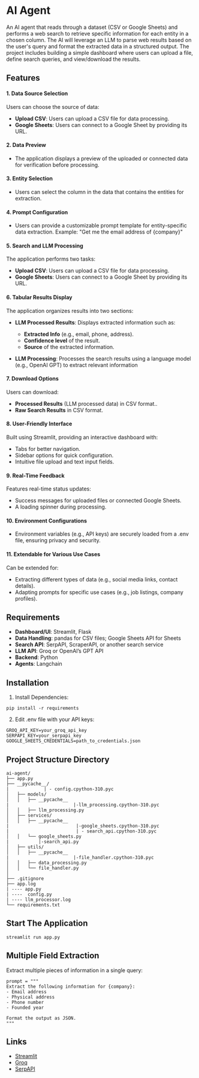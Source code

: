 # AI Agent

An AI agent that reads through a dataset (CSV or Google Sheets) and performs a
web search to retrieve specific information for each entity in a chosen column. The AI will leverage
an LLM to parse web results based on the user's query and format the extracted data in a
structured output. The project includes building a simple dashboard where users can upload a file,
define search queries, and view/download the results.

## Features

#### 1. Data Source Selection
 Users can choose the source of data:
- **Upload CSV**: Users can upload a CSV file for data processing.
- **Google Sheets**: Users can connect to a Google Sheet by providing its URL.

#### 2. Data Preview
- The application displays a preview of the uploaded or connected data for verification before processing.

#### 3. Entity Selection
- Users can select the column in the data that contains the entities for extraction.

#### 4. Prompt Configuration
- Users can provide a customizable prompt template for entity-specific data extraction.
Example: "Get me the email address of {company}"

#### 5. Search and LLM Processing
The application performs two tasks:
- **Upload CSV**: Users can upload a CSV file for data processing.
- **Google Sheets**: Users can connect to a Google Sheet by providing its URL.

#### 6. Tabular Results Display
 The application organizes results into two sections:
- **LLM Processed Results**: Displays extracted information such as:
     - **Extracted Info** (e.g., email, phone, address).
     - **Confidence level** of the result.
     - **Source** of the extracted information.

- **LLM Processing**: Processes the search results using a language model (e.g., OpenAI GPT) to extract relevant information

#### 7. Download Options
 Users can download:
- **Processed Results** (LLM processed data) in CSV format..
- **Raw Search Results** in CSV format.

#### 8. User-Friendly Interface
Built using Streamlit, providing an interactive dashboard with:
- Tabs for better navigation.
- Sidebar options for quick configuration.
- Intuitive file upload and text input fields.

#### 9. Real-Time Feedback
Features real-time status updates:
- Success messages for uploaded files or connected Google Sheets.
- A loading spinner during processing.

#### 10. Environment Configurations
- Environment variables (e.g., API keys) are securely loaded from a .env file, ensuring privacy and security.

#### 11. Extendable for Various Use Cases
 Can be extended for:
- Extracting different types of data (e.g., social media links, contact details).
- Adapting prompts for specific use cases (e.g., job listings, company profiles).

## Requirements
- **Dashboard/UI**: Streamlit, Flask
- **Data Handling**: pandas for CSV files; Google Sheets API for Sheets
- **Search API**: SerpAPI, ScraperAPI, or another search service
- **LLM API**: Groq or OpenAI’s GPT API
- **Backend**: Python
- **Agents**: Langchain

## Installation

1. Install Dependencies: 
```
pip install -r requirements
```

2. Edit .env file with your API keys:
```
GROQ_API_KEY=your_groq_api_key
SERPAPI_KEY=your_serpapi_key
GOOGLE_SHEETS_CREDENTIALS=path_to_credentials.json
```

## Project Structure Directory
```
ai-agent/
├── app.py                 
├── __pycache__/
|             | - config.cpython-310.pyc 
│   ├── models/ 
│   │   ├── __pycache__
|                        |-llm_processing.cpython-310.pyc 
│   │   ├── llm_processing.py            
│   ├── services/ 
│   │   ├── __pycache__
|                         |-google_sheets.cpython-310.pyc
|                         | - search_api.cpython-310.pyc
│   │   └── google_sheets.py
|           |-search_api.py   
│   ├── utils/ 
│   │   ├── __pycache__
|                        |-file_handler.cpython-310.pyc
│   │   ├── data_processing.py      
│   │   └── file_handler.py   
│  
├── .gitignore                                  
├── app.log
| ---- app.py
| ----  config.py
| ---- llm_processor.log   
└── requirements.txt
```

## Start The Application
```
streamlit run app.py
```

## Multiple Field Extraction
Extract multiple pieces of information in a single query:

```
prompt = """
Extract the following information for {company}:
- Email address
- Physical address
- Phone number
- Founded year

Format the output as JSON.
"""
```

## Links
 - [Streamlit](https://streamlit.io/)
 - [Groq](https://groq.com/)
 - [SerpAPI](https://serpapi.com/)

